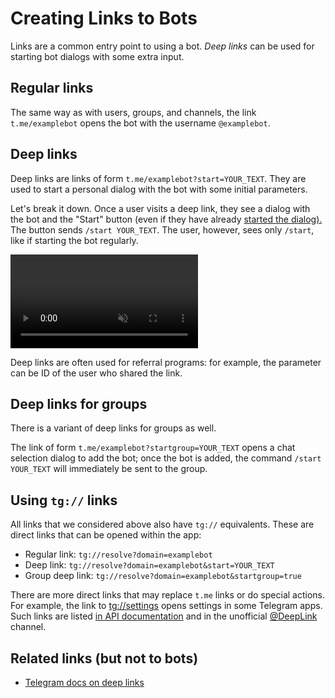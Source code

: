 # Creating Links to Bots

Links are a common entry point to using a bot. 
_Deep links_ can be used for starting bot dialogs with some extra input.

## Regular links

The same way as with users, groups, and channels, 
the link `t.me/examplebot` opens the bot with the username `@examplebot`.

## Deep links

Deep links are links of form `t.me/examplebot?start=YOUR_TEXT`. 
They are used to start a personal dialog with the bot with some initial parameters.

Let's break it down. 
Once a user visits a deep link, they see a dialog with the bot and the "Start" button 
(even if they have already [started the dialog).](../chats/pm) 
The button sends `/start YOUR_TEXT`.
The user, however, sees only `/start`, like if starting the bot regularly.

<video controls loop muted preload="auto">
<source src="/pictures/ru/start.webm" type="video/mp4">
</video>

Deep links are often used for referral programs: for example, the parameter can be ID of the user who shared the link.

## Deep links for groups

There is a variant of deep links for groups as well.

The link of form `t.me/examplebot?startgroup=YOUR_TEXT` opens a chat selection dialog to add the bot;
once the bot is added, the command `/start YOUR_TEXT` will immediately be sent to the group.

## Using `tg://` links

All links that we considered above also have `tg://` equivalents. These are direct links that can be opened within the app:

- Regular link: `tg://resolve?domain=examplebot`
- Deep link: `tg://resolve?domain=examplebot&start=YOUR_TEXT`
- Group deep link: `tg://resolve?domain=examplebot&startgroup=true`

There are more direct links that may replace `t.me` links or do special actions.
For example, the link to [tg://settings](tg://settings) opens settings in some Telegram apps.
Such links are listed [in API documentation](https://core.telegram.org/api/links) and
in the unofficial [@DeepLink](https://t.me/deeplink) channel.


## Related links (but not to bots)

- [Telegram docs on deep links](https://core.telegram.org/bots/features#deep-linking)

